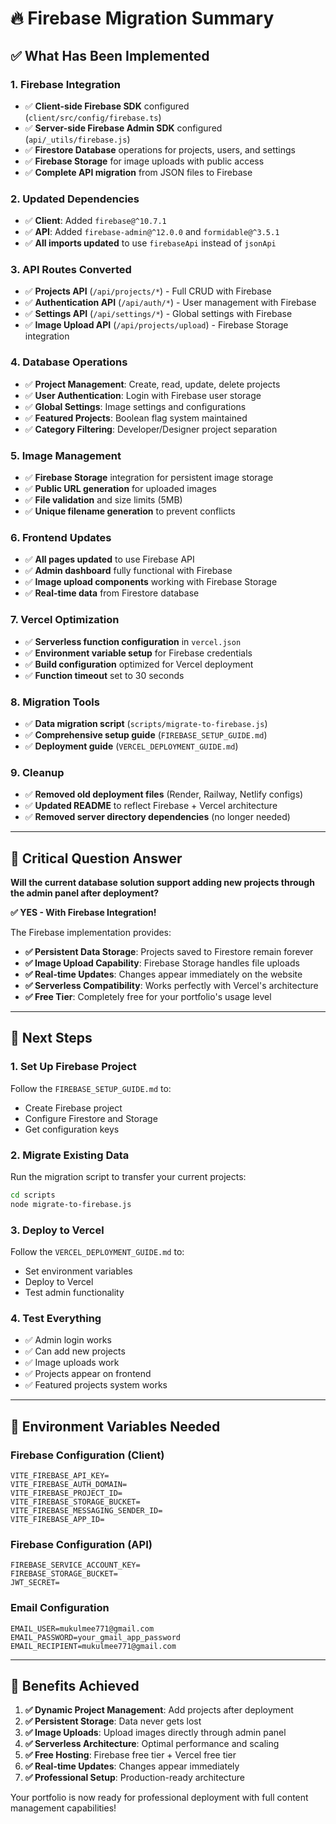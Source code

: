# 🔥 Firebase Migration Summary

## ✅ What Has Been Implemented

### 1. **Firebase Integration**
- ✅ **Client-side Firebase SDK** configured (`client/src/config/firebase.ts`)
- ✅ **Server-side Firebase Admin SDK** configured (`api/_utils/firebase.js`)
- ✅ **Firestore Database** operations for projects, users, and settings
- ✅ **Firebase Storage** for image uploads with public access
- ✅ **Complete API migration** from JSON files to Firebase

### 2. **Updated Dependencies**
- ✅ **Client**: Added `firebase@^10.7.1`
- ✅ **API**: Added `firebase-admin@^12.0.0` and `formidable@^3.5.1`
- ✅ **All imports updated** to use `firebaseApi` instead of `jsonApi`

### 3. **API Routes Converted**
- ✅ **Projects API** (`/api/projects/*`) - Full CRUD with Firebase
- ✅ **Authentication API** (`/api/auth/*`) - User management with Firebase
- ✅ **Settings API** (`/api/settings/*`) - Global settings with Firebase
- ✅ **Image Upload API** (`/api/projects/upload`) - Firebase Storage integration

### 4. **Database Operations**
- ✅ **Project Management**: Create, read, update, delete projects
- ✅ **User Authentication**: Login with Firebase user storage
- ✅ **Global Settings**: Image settings and configurations
- ✅ **Featured Projects**: Boolean flag system maintained
- ✅ **Category Filtering**: Developer/Designer project separation

### 5. **Image Management**
- ✅ **Firebase Storage** integration for persistent image storage
- ✅ **Public URL generation** for uploaded images
- ✅ **File validation** and size limits (5MB)
- ✅ **Unique filename generation** to prevent conflicts

### 6. **Frontend Updates**
- ✅ **All pages updated** to use Firebase API
- ✅ **Admin dashboard** fully functional with Firebase
- ✅ **Image upload components** working with Firebase Storage
- ✅ **Real-time data** from Firestore database

### 7. **Vercel Optimization**
- ✅ **Serverless function configuration** in `vercel.json`
- ✅ **Environment variable setup** for Firebase credentials
- ✅ **Build configuration** optimized for Vercel deployment
- ✅ **Function timeout** set to 30 seconds

### 8. **Migration Tools**
- ✅ **Data migration script** (`scripts/migrate-to-firebase.js`)
- ✅ **Comprehensive setup guide** (`FIREBASE_SETUP_GUIDE.md`)
- ✅ **Deployment guide** (`VERCEL_DEPLOYMENT_GUIDE.md`)

### 9. **Cleanup**
- ✅ **Removed old deployment files** (Render, Railway, Netlify configs)
- ✅ **Updated README** to reflect Firebase + Vercel architecture
- ✅ **Removed server directory dependencies** (no longer needed)

---

## 🎯 Critical Question Answer

**Will the current database solution support adding new projects through the admin panel after deployment?**

**✅ YES - With Firebase Integration!**

The Firebase implementation provides:
- **✅ Persistent Data Storage**: Projects saved to Firestore remain forever
- **✅ Image Upload Capability**: Firebase Storage handles file uploads
- **✅ Real-time Updates**: Changes appear immediately on the website
- **✅ Serverless Compatibility**: Works perfectly with Vercel's architecture
- **✅ Free Tier**: Completely free for your portfolio's usage level

---

## 🚀 Next Steps

### 1. **Set Up Firebase Project**
Follow the `FIREBASE_SETUP_GUIDE.md` to:
- Create Firebase project
- Configure Firestore and Storage
- Get configuration keys

### 2. **Migrate Existing Data**
Run the migration script to transfer your current projects:
```bash
cd scripts
node migrate-to-firebase.js
```

### 3. **Deploy to Vercel**
Follow the `VERCEL_DEPLOYMENT_GUIDE.md` to:
- Set environment variables
- Deploy to Vercel
- Test admin functionality

### 4. **Test Everything**
- ✅ Admin login works
- ✅ Can add new projects
- ✅ Image uploads work
- ✅ Projects appear on frontend
- ✅ Featured projects system works

---

## 🔧 Environment Variables Needed

### Firebase Configuration (Client)
```
VITE_FIREBASE_API_KEY=
VITE_FIREBASE_AUTH_DOMAIN=
VITE_FIREBASE_PROJECT_ID=
VITE_FIREBASE_STORAGE_BUCKET=
VITE_FIREBASE_MESSAGING_SENDER_ID=
VITE_FIREBASE_APP_ID=
```

### Firebase Configuration (API)
```
FIREBASE_SERVICE_ACCOUNT_KEY=
FIREBASE_STORAGE_BUCKET=
JWT_SECRET=
```

### Email Configuration
```
EMAIL_USER=mukulmee771@gmail.com
EMAIL_PASSWORD=your_gmail_app_password
EMAIL_RECIPIENT=mukulmee771@gmail.com
```

---

## 🎉 Benefits Achieved

1. **✅ Dynamic Project Management**: Add projects after deployment
2. **✅ Persistent Storage**: Data never gets lost
3. **✅ Image Uploads**: Upload images directly through admin panel
4. **✅ Serverless Architecture**: Optimal performance and scaling
5. **✅ Free Hosting**: Firebase free tier + Vercel free tier
6. **✅ Real-time Updates**: Changes appear immediately
7. **✅ Professional Setup**: Production-ready architecture

Your portfolio is now ready for professional deployment with full content management capabilities!
